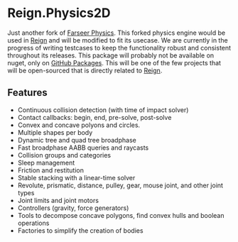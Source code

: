 # Reign.Physics2D

Just another fork of [Farseer Physics](https://github.com/Genbox/VelcroPhysics). This forked physics engine would be used in [Reign](https://reigngame.net) and will be modified to fit its usecase. We are currently in the progress of writing testcases to keep the functionality robust and consistent throughout its releases. This package will probably not be available on nuget, only on [GitHub Packages](https://docs.github.com/en/packages/working-with-a-github-packages-registry/working-with-the-nuget-registry). This will be one of the few projects that will be open-sourced that is directly related to [Reign](https://reigngame.net).

## Features

 - Continuous collision detection (with time of impact solver)
 - Contact callbacks: begin, end, pre-solve, post-solve
 - Convex and concave polyons and circles.
 - Multiple shapes per body
 - Dynamic tree and quad tree broadphase
 - Fast broadphase AABB queries and raycasts
 - Collision groups and categories
 - Sleep management
 - Friction and restitution
 - Stable stacking with a linear-time solver
 - Revolute, prismatic, distance, pulley, gear, mouse joint, and other joint types
 - Joint limits and joint motors
 - Controllers (gravity, force generators)
 - Tools to decompose concave polygons, find convex hulls and boolean operations
 - Factories to simplify the creation of bodies

